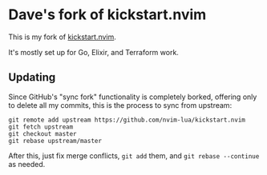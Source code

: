 # Dave's fork of kickstart.nvim

This is my fork of [kickstart.nvim](https://github.com/nvim-lua/kickstart.nvim).

It's mostly set up for Go, Elixir, and Terraform work.

## Updating

Since GitHub's "sync fork" functionality is completely borked, offering only to delete all my commits, this is the process to sync from upstream:

```
git remote add upstream https://github.com/nvim-lua/kickstart.nvim
git fetch upstream
git checkout master
git rebase upstream/master
```

After this, just fix merge conflicts, `git add` them, and `git rebase --continue` as needed.


